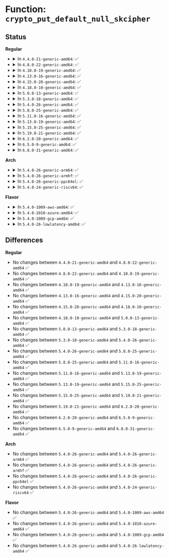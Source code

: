 # Function: <code>crypto_put_default_null_skcipher</code>

## Status
<b>Regular</b>
<ul>
<li>
<details>
<summary>In <code>4.4.0-21-generic-amd64</code>: ✅</summary>

```c
void crypto_put_default_null_skcipher()
```

```json
{
  "name": "crypto_put_default_null_skcipher",
  "collision_type": "Unique Global",
  "inline_type": "No",
  "funcs": [
    {
      "addr": 18446744071582667264,
      "name": "crypto_put_default_null_skcipher",
      "external": true,
      "loc": "crypto/crypto_null.c:180",
      "file": "crypto/crypto_null.c",
      "inline": "seen, unknown",
      "caller_inline": [],
      "caller_func": [
        "crypto/aead.c:aead_init_geniv",
        "crypto/aead.c:aead_exit_geniv"
      ]
    }
  ],
  "symbols": [
    {
      "addr": 18446744071582667264,
      "name": "crypto_put_default_null_skcipher",
      "section": ".text",
      "bind": "STB_GLOBAL",
      "size": 70
    }
  ]
}
```
</details>
</li>
<li>
<details>
<summary>In <code>4.8.0-22-generic-amd64</code>: ✅</summary>

```c
void crypto_put_default_null_skcipher()
```

```json
{
  "name": "crypto_put_default_null_skcipher",
  "collision_type": "Unique Global",
  "inline_type": "No",
  "funcs": [
    {
      "addr": 18446744071582919136,
      "name": "crypto_put_default_null_skcipher",
      "external": true,
      "loc": "crypto/crypto_null.c:181",
      "file": "crypto/crypto_null.c",
      "inline": "seen, unknown",
      "caller_inline": [],
      "caller_func": [
        "crypto/aead.c:aead_exit_geniv",
        "crypto/aead.c:aead_init_geniv"
      ]
    }
  ],
  "symbols": [
    {
      "addr": 18446744071582919136,
      "name": "crypto_put_default_null_skcipher",
      "section": ".text",
      "bind": "STB_GLOBAL",
      "size": 71
    }
  ]
}
```
</details>
</li>
<li>
<details>
<summary>In <code>4.10.0-19-generic-amd64</code>: ✅</summary>

```c
void crypto_put_default_null_skcipher()
```

```json
{
  "name": "crypto_put_default_null_skcipher",
  "collision_type": "Unique Global",
  "inline_type": "No",
  "funcs": [
    {
      "addr": 18446744071583021568,
      "name": "crypto_put_default_null_skcipher",
      "external": true,
      "loc": "crypto/crypto_null.c:181",
      "file": "crypto/crypto_null.c",
      "inline": "seen, unknown",
      "caller_inline": [],
      "caller_func": [
        "crypto/aead.c:aead_exit_geniv",
        "crypto/aead.c:aead_init_geniv"
      ]
    }
  ],
  "symbols": [
    {
      "addr": 18446744071583021568,
      "name": "crypto_put_default_null_skcipher",
      "section": ".text",
      "bind": "STB_GLOBAL",
      "size": 71
    }
  ]
}
```
</details>
</li>
<li>
<details>
<summary>In <code>4.13.0-16-generic-amd64</code>: ✅</summary>

```c
void crypto_put_default_null_skcipher()
```

```json
{
  "name": "crypto_put_default_null_skcipher",
  "collision_type": "Unique Global",
  "inline_type": "No",
  "funcs": [
    {
      "addr": 18446744071583073424,
      "name": "crypto_put_default_null_skcipher",
      "external": true,
      "loc": "crypto/crypto_null.c:181",
      "file": "crypto/crypto_null.c",
      "inline": "seen, unknown",
      "caller_inline": [],
      "caller_func": [
        "crypto/aead.c:aead_exit_geniv",
        "crypto/aead.c:aead_init_geniv"
      ]
    }
  ],
  "symbols": [
    {
      "addr": 18446744071583073424,
      "name": "crypto_put_default_null_skcipher",
      "section": ".text",
      "bind": "STB_GLOBAL",
      "size": 71
    }
  ]
}
```
</details>
</li>
<li>
<details>
<summary>In <code>4.15.0-20-generic-amd64</code>: ✅</summary>

```c
void crypto_put_default_null_skcipher()
```

```json
{
  "name": "crypto_put_default_null_skcipher",
  "collision_type": "Unique Global",
  "inline_type": "No",
  "funcs": [
    {
      "addr": 18446744071583239856,
      "name": "crypto_put_default_null_skcipher",
      "external": true,
      "loc": "crypto/crypto_null.c:181",
      "file": "crypto/crypto_null.c",
      "inline": "seen, unknown",
      "caller_inline": [],
      "caller_func": [
        "crypto/aead.c:aead_exit_geniv",
        "crypto/aead.c:aead_init_geniv",
        "crypto/gcm.c:crypto_rfc4543_exit_tfm"
      ]
    }
  ],
  "symbols": [
    {
      "addr": 18446744071583239856,
      "name": "crypto_put_default_null_skcipher",
      "section": ".text",
      "bind": "STB_GLOBAL",
      "size": 71
    }
  ]
}
```
</details>
</li>
<li>
<details>
<summary>In <code>4.18.0-10-generic-amd64</code>: ✅</summary>

```c
void crypto_put_default_null_skcipher()
```

```json
{
  "name": "crypto_put_default_null_skcipher",
  "collision_type": "Unique Global",
  "inline_type": "No",
  "funcs": [
    {
      "addr": 18446744071583447584,
      "name": "crypto_put_default_null_skcipher",
      "external": true,
      "loc": "crypto/crypto_null.c:181",
      "file": "crypto/crypto_null.c",
      "inline": "seen, unknown",
      "caller_inline": [],
      "caller_func": [
        "crypto/aead.c:aead_exit_geniv",
        "crypto/aead.c:aead_init_geniv",
        "crypto/gcm.c:crypto_rfc4543_exit_tfm"
      ]
    }
  ],
  "symbols": [
    {
      "addr": 18446744071583447584,
      "name": "crypto_put_default_null_skcipher",
      "section": ".text",
      "bind": "STB_GLOBAL",
      "size": 85
    }
  ]
}
```
</details>
</li>
<li>
<details>
<summary>In <code>5.0.0-13-generic-amd64</code>: ✅</summary>

```c
void crypto_put_default_null_skcipher()
```

```json
{
  "name": "crypto_put_default_null_skcipher",
  "collision_type": "Unique Global",
  "inline_type": "No",
  "funcs": [
    {
      "addr": 18446744071583569552,
      "name": "crypto_put_default_null_skcipher",
      "external": true,
      "loc": "crypto/crypto_null.c:179",
      "file": "crypto/crypto_null.c",
      "inline": "seen, unknown",
      "caller_inline": [],
      "caller_func": [
        "crypto/aead.c:aead_exit_geniv",
        "crypto/aead.c:aead_init_geniv",
        "crypto/gcm.c:crypto_rfc4543_exit_tfm"
      ]
    }
  ],
  "symbols": [
    {
      "addr": 18446744071583569552,
      "name": "crypto_put_default_null_skcipher",
      "section": ".text",
      "bind": "STB_GLOBAL",
      "size": 85
    }
  ]
}
```
</details>
</li>
<li>
<details>
<summary>In <code>5.3.0-18-generic-amd64</code>: ✅</summary>

```c
void crypto_put_default_null_skcipher()
```

```json
{
  "name": "crypto_put_default_null_skcipher",
  "collision_type": "Unique Global",
  "inline_type": "No",
  "funcs": [
    {
      "addr": 18446744071583758576,
      "name": "crypto_put_default_null_skcipher",
      "external": true,
      "loc": "crypto/crypto_null.c:177",
      "file": "crypto/crypto_null.c",
      "inline": "seen, unknown",
      "caller_inline": [],
      "caller_func": [
        "crypto/aead.c:aead_exit_geniv",
        "crypto/aead.c:aead_init_geniv",
        "crypto/gcm.c:crypto_rfc4543_exit_tfm"
      ]
    }
  ],
  "symbols": [
    {
      "addr": 18446744071583758576,
      "name": "crypto_put_default_null_skcipher",
      "section": ".text",
      "bind": "STB_GLOBAL",
      "size": 85
    }
  ]
}
```
</details>
</li>
<li>
<details>
<summary>In <code>5.4.0-26-generic-amd64</code>: ✅</summary>

```c
void crypto_put_default_null_skcipher()
```

```json
{
  "name": "crypto_put_default_null_skcipher",
  "collision_type": "Unique Global",
  "inline_type": "No",
  "funcs": [
    {
      "addr": 18446744071583868256,
      "name": "crypto_put_default_null_skcipher",
      "external": true,
      "loc": "crypto/crypto_null.c:177",
      "file": "crypto/crypto_null.c",
      "inline": "seen, unknown",
      "caller_inline": [],
      "caller_func": [
        "crypto/aead.c:aead_exit_geniv",
        "crypto/aead.c:aead_init_geniv",
        "crypto/gcm.c:crypto_rfc4543_exit_tfm"
      ]
    }
  ],
  "symbols": [
    {
      "addr": 18446744071583868256,
      "name": "crypto_put_default_null_skcipher",
      "section": ".text",
      "bind": "STB_GLOBAL",
      "size": 85
    }
  ]
}
```
</details>
</li>
<li>
<details>
<summary>In <code>5.8.0-25-generic-amd64</code>: ✅</summary>

```c
void crypto_put_default_null_skcipher()
```

```json
{
  "name": "crypto_put_default_null_skcipher",
  "collision_type": "Unique Global",
  "inline_type": "No",
  "funcs": [
    {
      "addr": 18446744071584258368,
      "name": "crypto_put_default_null_skcipher",
      "external": true,
      "loc": "crypto/crypto_null.c:177",
      "file": "crypto/crypto_null.c",
      "inline": "seen, unknown",
      "caller_inline": [],
      "caller_func": [
        "crypto/geniv.c:aead_exit_geniv",
        "crypto/geniv.c:aead_init_geniv",
        "crypto/gcm.c:crypto_rfc4543_exit_tfm"
      ]
    }
  ],
  "symbols": [
    {
      "addr": 18446744071584258368,
      "name": "crypto_put_default_null_skcipher",
      "section": ".text",
      "bind": "STB_GLOBAL",
      "size": 85
    }
  ]
}
```
</details>
</li>
<li>
<details>
<summary>In <code>5.11.0-16-generic-amd64</code>: ✅</summary>

```c
void crypto_put_default_null_skcipher()
```

```json
{
  "name": "crypto_put_default_null_skcipher",
  "collision_type": "Unique Global",
  "inline_type": "No",
  "funcs": [
    {
      "addr": 18446744071584377072,
      "name": "crypto_put_default_null_skcipher",
      "external": true,
      "loc": "crypto/crypto_null.c:177",
      "file": "crypto/crypto_null.c",
      "inline": "seen, unknown",
      "caller_inline": [],
      "caller_func": [
        "crypto/geniv.c:aead_exit_geniv",
        "crypto/geniv.c:aead_init_geniv",
        "crypto/gcm.c:crypto_rfc4543_exit_tfm"
      ]
    }
  ],
  "symbols": [
    {
      "addr": 18446744071584377072,
      "name": "crypto_put_default_null_skcipher",
      "section": ".text",
      "bind": "STB_GLOBAL",
      "size": 85
    }
  ]
}
```
</details>
</li>
<li>
<details>
<summary>In <code>5.13.0-19-generic-amd64</code>: ✅</summary>

```c
void crypto_put_default_null_skcipher()
```

```json
{
  "name": "crypto_put_default_null_skcipher",
  "collision_type": "Unique Global",
  "inline_type": "No",
  "funcs": [
    {
      "addr": 18446744071584411568,
      "name": "crypto_put_default_null_skcipher",
      "external": true,
      "loc": "crypto/crypto_null.c:177",
      "file": "crypto/crypto_null.c",
      "inline": "seen, unknown",
      "caller_inline": [],
      "caller_func": [
        "crypto/geniv.c:aead_exit_geniv",
        "crypto/geniv.c:aead_init_geniv",
        "crypto/gcm.c:crypto_rfc4543_exit_tfm"
      ]
    }
  ],
  "symbols": [
    {
      "addr": 18446744071584411568,
      "name": "crypto_put_default_null_skcipher",
      "section": ".text",
      "bind": "STB_GLOBAL",
      "size": 85
    }
  ]
}
```
</details>
</li>
<li>
<details>
<summary>In <code>5.15.0-25-generic-amd64</code>: ✅</summary>

```c
void crypto_put_default_null_skcipher()
```

```json
{
  "name": "crypto_put_default_null_skcipher",
  "collision_type": "Unique Global",
  "inline_type": "No",
  "funcs": [
    {
      "addr": 18446744071584807168,
      "name": "crypto_put_default_null_skcipher",
      "external": true,
      "loc": "crypto/crypto_null.c:177",
      "file": "crypto/crypto_null.c",
      "inline": "seen, unknown",
      "caller_inline": [],
      "caller_func": [
        "crypto/geniv.c:aead_exit_geniv",
        "crypto/geniv.c:aead_init_geniv",
        "crypto/gcm.c:crypto_rfc4543_exit_tfm"
      ]
    }
  ],
  "symbols": [
    {
      "addr": 18446744071584807168,
      "name": "crypto_put_default_null_skcipher",
      "section": ".text",
      "bind": "STB_GLOBAL",
      "size": 85
    }
  ]
}
```
</details>
</li>
<li>
<details>
<summary>In <code>5.19.0-21-generic-amd64</code>: ✅</summary>

```c
void crypto_put_default_null_skcipher()
```

```json
{
  "name": "crypto_put_default_null_skcipher",
  "collision_type": "Unique Global",
  "inline_type": "No",
  "funcs": [
    {
      "addr": 18446744071585497360,
      "name": "crypto_put_default_null_skcipher",
      "external": true,
      "loc": "crypto/crypto_null.c:177",
      "file": "crypto/crypto_null.c",
      "inline": "seen, unknown",
      "caller_inline": [],
      "caller_func": [
        "crypto/geniv.c:aead_exit_geniv",
        "crypto/geniv.c:aead_init_geniv",
        "crypto/gcm.c:crypto_rfc4543_exit_tfm"
      ]
    }
  ],
  "symbols": [
    {
      "addr": 18446744071585497360,
      "name": "crypto_put_default_null_skcipher",
      "section": ".text",
      "bind": "STB_GLOBAL",
      "size": 105
    }
  ]
}
```
</details>
</li>
<li>
<details>
<summary>In <code>6.2.0-20-generic-amd64</code>: ✅</summary>

```c
void crypto_put_default_null_skcipher()
```

```json
{
  "name": "crypto_put_default_null_skcipher",
  "collision_type": "Unique Global",
  "inline_type": "No",
  "funcs": [
    {
      "addr": 18446744071586260128,
      "name": "crypto_put_default_null_skcipher",
      "external": true,
      "loc": "crypto/crypto_null.c:177",
      "file": "crypto/crypto_null.c",
      "inline": "seen, unknown",
      "caller_inline": [],
      "caller_func": [
        "crypto/geniv.c:aead_exit_geniv",
        "crypto/geniv.c:aead_init_geniv",
        "crypto/gcm.c:crypto_rfc4543_exit_tfm"
      ]
    }
  ],
  "symbols": [
    {
      "addr": 18446744071586260128,
      "name": "crypto_put_default_null_skcipher",
      "section": ".text",
      "bind": "STB_GLOBAL",
      "size": 105
    }
  ]
}
```
</details>
</li>
<li>
<details>
<summary>In <code>6.5.0-9-generic-amd64</code>: ✅</summary>

```c
void crypto_put_default_null_skcipher()
```

```json
{
  "name": "crypto_put_default_null_skcipher",
  "collision_type": "Unique Global",
  "inline_type": "No",
  "funcs": [
    {
      "addr": 18446744071586500928,
      "name": "crypto_put_default_null_skcipher",
      "external": true,
      "loc": "crypto/crypto_null.c:177",
      "file": "crypto/crypto_null.c",
      "inline": "seen, unknown",
      "caller_inline": [],
      "caller_func": [
        "crypto/geniv.c:aead_exit_geniv",
        "crypto/geniv.c:aead_init_geniv",
        "crypto/gcm.c:crypto_rfc4543_exit_tfm"
      ]
    }
  ],
  "symbols": [
    {
      "addr": 18446744071586500928,
      "name": "crypto_put_default_null_skcipher",
      "section": ".text",
      "bind": "STB_GLOBAL",
      "size": 105
    }
  ]
}
```
</details>
</li>
<li>
<details>
<summary>In <code>6.8.0-31-generic-amd64</code>: ✅</summary>

```c
void crypto_put_default_null_skcipher()
```

```json
{
  "name": "crypto_put_default_null_skcipher",
  "collision_type": "Unique Global",
  "inline_type": "No",
  "funcs": [
    {
      "addr": 18446744071586770320,
      "name": "crypto_put_default_null_skcipher",
      "external": true,
      "loc": "crypto/crypto_null.c:177",
      "file": "crypto/crypto_null.c",
      "inline": "seen, unknown",
      "caller_inline": [],
      "caller_func": [
        "crypto/geniv.c:aead_exit_geniv",
        "crypto/geniv.c:aead_init_geniv",
        "crypto/gcm.c:crypto_rfc4543_exit_tfm"
      ]
    }
  ],
  "symbols": [
    {
      "addr": 18446744071586770320,
      "name": "crypto_put_default_null_skcipher",
      "section": ".text",
      "bind": "STB_GLOBAL",
      "size": 105
    }
  ]
}
```
</details>
</li>
</ul>
<b>Arch</b>
<ul>
<li>
<details>
<summary>In <code>5.4.0-26-generic-arm64</code>: ✅</summary>

```c
void crypto_put_default_null_skcipher()
```

```json
{
  "name": "crypto_put_default_null_skcipher",
  "collision_type": "Unique Global",
  "inline_type": "No",
  "funcs": [
    {
      "addr": 18446603336495686336,
      "name": "crypto_put_default_null_skcipher",
      "external": true,
      "loc": "crypto/crypto_null.c:177",
      "file": "crypto/crypto_null.c",
      "inline": "seen, unknown",
      "caller_inline": [],
      "caller_func": [
        "crypto/aead.c:aead_exit_geniv",
        "crypto/aead.c:aead_init_geniv",
        "crypto/gcm.c:crypto_rfc4543_exit_tfm"
      ]
    }
  ],
  "symbols": [
    {
      "addr": 18446603336495686336,
      "name": "crypto_put_default_null_skcipher",
      "section": ".text",
      "bind": "STB_GLOBAL",
      "size": 116
    }
  ]
}
```
</details>
</li>
<li>
<details>
<summary>In <code>5.4.0-26-generic-armhf</code>: ✅</summary>

```c
void crypto_put_default_null_skcipher()
```

```json
{
  "name": "crypto_put_default_null_skcipher",
  "collision_type": "Unique Global",
  "inline_type": "No",
  "funcs": [
    {
      "addr": 3229036432,
      "name": "crypto_put_default_null_skcipher",
      "external": true,
      "loc": "crypto/crypto_null.c:177",
      "file": "crypto/crypto_null.c",
      "inline": "seen, unknown",
      "caller_inline": [],
      "caller_func": [
        "crypto/aead.c:aead_exit_geniv",
        "crypto/aead.c:aead_init_geniv",
        "crypto/gcm.c:crypto_rfc4543_exit_tfm"
      ]
    }
  ],
  "symbols": [
    {
      "addr": 3229036432,
      "name": "crypto_put_default_null_skcipher",
      "section": ".text",
      "bind": "STB_GLOBAL",
      "size": 96
    }
  ]
}
```
</details>
</li>
<li>
<details>
<summary>In <code>5.4.0-26-generic-ppc64el</code>: ✅</summary>

```c
void crypto_put_default_null_skcipher()
```

```json
{
  "name": "crypto_put_default_null_skcipher",
  "collision_type": "Unique Global",
  "inline_type": "No",
  "funcs": [
    {
      "addr": 13835058055289830960,
      "name": "crypto_put_default_null_skcipher",
      "external": true,
      "loc": "crypto/crypto_null.c:177",
      "file": "crypto/crypto_null.c",
      "inline": "seen, unknown",
      "caller_inline": [],
      "caller_func": [
        "crypto/aead.c:aead_exit_geniv",
        "crypto/aead.c:aead_init_geniv",
        "crypto/gcm.c:crypto_rfc4543_exit_tfm"
      ]
    }
  ],
  "symbols": [
    {
      "addr": 13835058055289830960,
      "name": "crypto_put_default_null_skcipher",
      "section": ".text",
      "bind": "STB_GLOBAL",
      "size": 196
    }
  ]
}
```
</details>
</li>
<li>
<details>
<summary>In <code>5.4.0-24-generic-riscv64</code>: ✅</summary>

```c
void crypto_put_default_null_skcipher()
```

```json
{
  "name": "crypto_put_default_null_skcipher",
  "collision_type": "Unique Global",
  "inline_type": "No",
  "funcs": [
    {
      "addr": 18446743936274834224,
      "name": "crypto_put_default_null_skcipher",
      "external": true,
      "loc": "crypto/crypto_null.c:177",
      "file": "crypto/crypto_null.c",
      "inline": "seen, unknown",
      "caller_inline": [],
      "caller_func": [
        "crypto/aead.c:aead_exit_geniv",
        "crypto/aead.c:aead_init_geniv",
        "crypto/gcm.c:crypto_rfc4543_exit_tfm"
      ]
    }
  ],
  "symbols": [
    {
      "addr": 18446743936274834224,
      "name": "crypto_put_default_null_skcipher",
      "section": ".text",
      "bind": "STB_GLOBAL",
      "size": 128
    }
  ]
}
```
</details>
</li>
</ul>
<b>Flavor</b>
<ul>
<li>
<details>
<summary>In <code>5.4.0-1009-aws-amd64</code>: ✅</summary>

```c
void crypto_put_default_null_skcipher()
```

```json
{
  "name": "crypto_put_default_null_skcipher",
  "collision_type": "Unique Global",
  "inline_type": "No",
  "funcs": [
    {
      "addr": 18446744071583836992,
      "name": "crypto_put_default_null_skcipher",
      "external": true,
      "loc": "crypto/crypto_null.c:177",
      "file": "crypto/crypto_null.c",
      "inline": "seen, unknown",
      "caller_inline": [],
      "caller_func": [
        "crypto/aead.c:aead_exit_geniv",
        "crypto/aead.c:aead_init_geniv",
        "crypto/gcm.c:crypto_rfc4543_exit_tfm"
      ]
    }
  ],
  "symbols": [
    {
      "addr": 18446744071583836992,
      "name": "crypto_put_default_null_skcipher",
      "section": ".text",
      "bind": "STB_GLOBAL",
      "size": 85
    }
  ]
}
```
</details>
</li>
<li>
<details>
<summary>In <code>5.4.0-1010-azure-amd64</code>: ✅</summary>

```c
void crypto_put_default_null_skcipher()
```

```json
{
  "name": "crypto_put_default_null_skcipher",
  "collision_type": "Unique Global",
  "inline_type": "No",
  "funcs": [
    {
      "addr": 18446744071583774048,
      "name": "crypto_put_default_null_skcipher",
      "external": true,
      "loc": "crypto/crypto_null.c:177",
      "file": "crypto/crypto_null.c",
      "inline": "seen, unknown",
      "caller_inline": [],
      "caller_func": [
        "crypto/aead.c:aead_exit_geniv",
        "crypto/aead.c:aead_init_geniv",
        "crypto/gcm.c:crypto_rfc4543_exit_tfm"
      ]
    }
  ],
  "symbols": [
    {
      "addr": 18446744071583774048,
      "name": "crypto_put_default_null_skcipher",
      "section": ".text",
      "bind": "STB_GLOBAL",
      "size": 85
    }
  ]
}
```
</details>
</li>
<li>
<details>
<summary>In <code>5.4.0-1009-gcp-amd64</code>: ✅</summary>

```c
void crypto_put_default_null_skcipher()
```

```json
{
  "name": "crypto_put_default_null_skcipher",
  "collision_type": "Unique Global",
  "inline_type": "No",
  "funcs": [
    {
      "addr": 18446744071583820752,
      "name": "crypto_put_default_null_skcipher",
      "external": true,
      "loc": "crypto/crypto_null.c:177",
      "file": "crypto/crypto_null.c",
      "inline": "seen, unknown",
      "caller_inline": [],
      "caller_func": [
        "crypto/aead.c:aead_exit_geniv",
        "crypto/aead.c:aead_init_geniv",
        "crypto/gcm.c:crypto_rfc4543_exit_tfm"
      ]
    }
  ],
  "symbols": [
    {
      "addr": 18446744071583820752,
      "name": "crypto_put_default_null_skcipher",
      "section": ".text",
      "bind": "STB_GLOBAL",
      "size": 85
    }
  ]
}
```
</details>
</li>
<li>
<details>
<summary>In <code>5.4.0-26-lowlatency-amd64</code>: ✅</summary>

```c
void crypto_put_default_null_skcipher()
```

```json
{
  "name": "crypto_put_default_null_skcipher",
  "collision_type": "Unique Global",
  "inline_type": "No",
  "funcs": [
    {
      "addr": 18446744071583921824,
      "name": "crypto_put_default_null_skcipher",
      "external": true,
      "loc": "crypto/crypto_null.c:177",
      "file": "crypto/crypto_null.c",
      "inline": "seen, unknown",
      "caller_inline": [],
      "caller_func": [
        "crypto/aead.c:aead_exit_geniv",
        "crypto/aead.c:aead_init_geniv",
        "crypto/gcm.c:crypto_rfc4543_exit_tfm"
      ]
    }
  ],
  "symbols": [
    {
      "addr": 18446744071583921824,
      "name": "crypto_put_default_null_skcipher",
      "section": ".text",
      "bind": "STB_GLOBAL",
      "size": 85
    }
  ]
}
```
</details>
</li>
</ul>

## Differences
<b>Regular</b>
<ul>
<li>
No changes between <code>4.4.0-21-generic-amd64</code> and <code>4.8.0-22-generic-amd64</code> ✅
</li>
<li>
No changes between <code>4.8.0-22-generic-amd64</code> and <code>4.10.0-19-generic-amd64</code> ✅
</li>
<li>
No changes between <code>4.10.0-19-generic-amd64</code> and <code>4.13.0-16-generic-amd64</code> ✅
</li>
<li>
No changes between <code>4.13.0-16-generic-amd64</code> and <code>4.15.0-20-generic-amd64</code> ✅
</li>
<li>
No changes between <code>4.15.0-20-generic-amd64</code> and <code>4.18.0-10-generic-amd64</code> ✅
</li>
<li>
No changes between <code>4.18.0-10-generic-amd64</code> and <code>5.0.0-13-generic-amd64</code> ✅
</li>
<li>
No changes between <code>5.0.0-13-generic-amd64</code> and <code>5.3.0-18-generic-amd64</code> ✅
</li>
<li>
No changes between <code>5.3.0-18-generic-amd64</code> and <code>5.4.0-26-generic-amd64</code> ✅
</li>
<li>
No changes between <code>5.4.0-26-generic-amd64</code> and <code>5.8.0-25-generic-amd64</code> ✅
</li>
<li>
No changes between <code>5.8.0-25-generic-amd64</code> and <code>5.11.0-16-generic-amd64</code> ✅
</li>
<li>
No changes between <code>5.11.0-16-generic-amd64</code> and <code>5.13.0-19-generic-amd64</code> ✅
</li>
<li>
No changes between <code>5.13.0-19-generic-amd64</code> and <code>5.15.0-25-generic-amd64</code> ✅
</li>
<li>
No changes between <code>5.15.0-25-generic-amd64</code> and <code>5.19.0-21-generic-amd64</code> ✅
</li>
<li>
No changes between <code>5.19.0-21-generic-amd64</code> and <code>6.2.0-20-generic-amd64</code> ✅
</li>
<li>
No changes between <code>6.2.0-20-generic-amd64</code> and <code>6.5.0-9-generic-amd64</code> ✅
</li>
<li>
No changes between <code>6.5.0-9-generic-amd64</code> and <code>6.8.0-31-generic-amd64</code> ✅
</li>
</ul>
<b>Arch</b>
<ul>
<li>
No changes between <code>5.4.0-26-generic-amd64</code> and <code>5.4.0-26-generic-arm64</code> ✅
</li>
<li>
No changes between <code>5.4.0-26-generic-amd64</code> and <code>5.4.0-26-generic-armhf</code> ✅
</li>
<li>
No changes between <code>5.4.0-26-generic-amd64</code> and <code>5.4.0-26-generic-ppc64el</code> ✅
</li>
<li>
No changes between <code>5.4.0-26-generic-amd64</code> and <code>5.4.0-24-generic-riscv64</code> ✅
</li>
</ul>
<b>Flavor</b>
<ul>
<li>
No changes between <code>5.4.0-26-generic-amd64</code> and <code>5.4.0-1009-aws-amd64</code> ✅
</li>
<li>
No changes between <code>5.4.0-26-generic-amd64</code> and <code>5.4.0-1010-azure-amd64</code> ✅
</li>
<li>
No changes between <code>5.4.0-26-generic-amd64</code> and <code>5.4.0-1009-gcp-amd64</code> ✅
</li>
<li>
No changes between <code>5.4.0-26-generic-amd64</code> and <code>5.4.0-26-lowlatency-amd64</code> ✅
</li>
</ul>
